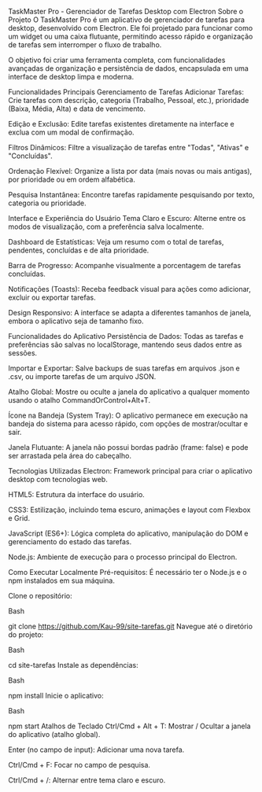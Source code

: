 TaskMaster Pro - Gerenciador de Tarefas Desktop com Electron
Sobre o Projeto
O TaskMaster Pro é um aplicativo de gerenciador de tarefas para desktop, desenvolvido com Electron. Ele foi projetado para funcionar como um widget ou uma caixa flutuante, permitindo acesso rápido e organização de tarefas sem interromper o fluxo de trabalho.

O objetivo foi criar uma ferramenta completa, com funcionalidades avançadas de organização e persistência de dados, encapsulada em uma interface de desktop limpa e moderna.

Funcionalidades Principais
Gerenciamento de Tarefas
Adicionar Tarefas: Crie tarefas com descrição, categoria (Trabalho, Pessoal, etc.), prioridade (Baixa, Média, Alta) e data de vencimento.

Edição e Exclusão: Edite tarefas existentes diretamente na interface e exclua com um modal de confirmação.

Filtros Dinâmicos: Filtre a visualização de tarefas entre "Todas", "Ativas" e "Concluídas".

Ordenação Flexível: Organize a lista por data (mais novas ou mais antigas), por prioridade ou em ordem alfabética.

Pesquisa Instantânea: Encontre tarefas rapidamente pesquisando por texto, categoria ou prioridade.

Interface e Experiência do Usuário
Tema Claro e Escuro: Alterne entre os modos de visualização, com a preferência salva localmente.

Dashboard de Estatísticas: Veja um resumo com o total de tarefas, pendentes, concluídas e de alta prioridade.

Barra de Progresso: Acompanhe visualmente a porcentagem de tarefas concluídas.

Notificações (Toasts): Receba feedback visual para ações como adicionar, excluir ou exportar tarefas.

Design Responsivo: A interface se adapta a diferentes tamanhos de janela, embora o aplicativo seja de tamanho fixo.

Funcionalidades do Aplicativo
Persistência de Dados: Todas as tarefas e preferências são salvas no localStorage, mantendo seus dados entre as sessões.

Importar e Exportar: Salve backups de suas tarefas em arquivos .json e .csv, ou importe tarefas de um arquivo JSON.

Atalho Global: Mostre ou oculte a janela do aplicativo a qualquer momento usando o atalho CommandOrControl+Alt+T.

Ícone na Bandeja (System Tray): O aplicativo permanece em execução na bandeja do sistema para acesso rápido, com opções de mostrar/ocultar e sair.

Janela Flutuante: A janela não possui bordas padrão (frame: false) e pode ser arrastada pela área do cabeçalho.

Tecnologias Utilizadas
Electron: Framework principal para criar o aplicativo desktop com tecnologias web.

HTML5: Estrutura da interface do usuário.

CSS3: Estilização, incluindo tema escuro, animações e layout com Flexbox e Grid.

JavaScript (ES6+): Lógica completa do aplicativo, manipulação do DOM e gerenciamento do estado das tarefas.

Node.js: Ambiente de execução para o processo principal do Electron.

Como Executar Localmente
Pré-requisitos: É necessário ter o Node.js e o npm instalados em sua máquina.

Clone o repositório:

Bash

git clone https://github.com/Kau-99/site-tarefas.git
Navegue até o diretório do projeto:

Bash

cd site-tarefas
Instale as dependências:

Bash

npm install
Inicie o aplicativo:

Bash

npm start
Atalhos de Teclado
Ctrl/Cmd + Alt + T: Mostrar / Ocultar a janela do aplicativo (atalho global).

Enter (no campo de input): Adicionar uma nova tarefa.

Ctrl/Cmd + F: Focar no campo de pesquisa.

Ctrl/Cmd + /: Alternar entre tema claro e escuro.
